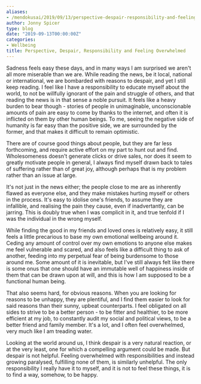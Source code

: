 ```yaml
---
aliases:
- /mendokusai/2019/09/13/perspective-despair-responsibility-and-feeling-overwhelmed
author: Jonny Spicer
type: blog
date: "2019-09-13T00:00:00Z"
categories:
- Wellbeing
title: Perspective, Despair, Responsibility and Feeling Overwhelmed
---
```

Sadness feels easy these days, and in many ways I am surprised we aren't all more miserable than we are. While reading the news, be
it local, national or international, we are bombarded with reasons to despair, and yet I still keep reading. I feel like I have a
responsibility to educate myself about the world, to not be willfully ignorant of the pain and struggle of others, and that reading
the news is in that sense a noble pursuit. It feels like a heavy burden to bear though - stories of people in unimaginable,
unconscionable amounts of pain are easy to come by thanks to the internet, and often it is inflicted on them by other human beings.
To me, seeing the negative side of humanity is far easy than the positive side, we are surrounded by the former, and that makes it
difficult to remain optimistic.

There are of course good things about people, but they are far less forthcoming, and require active effort on my part to hunt out
and find. Wholesomeness doesn't generate clicks or drive sales, nor does it seem to greatly motivate people in general, I always
find myself drawn back to tales of suffering rather than of great joy, although perhaps that is my problem rather than an issue
at large.

It's not just in the news either; the people close to me are as inherently flawed as everyone else, and they make mistakes hurting
myself or others in the process. It's easy to idolise one's friends, to assume they are infallible, and realising the pain they cause,
even if inadvertantly, can be jarring. This is doubly true when I was complicit in it, and true tenfold if I was the individual in
the wrong myself.

While finding the good in my friends and loved ones is relatively easy, it still feels a little precarious to base my own emotional
wellbeing around it. Ceding any amount of control over my own emotions to anyone else makes me feel vulnerable and scared, and also
feels like a difficult thing to ask of another, feeding into my perpetual fear of being burdensome to those around me. Some amount
of it is inevitable, but I've still always felt like there is some onus that one should have an immutable well of happiness inside
of them that can be drawn upon at will, and this is how I am supposed to be a functional human being.

That also seems hard, for obvious reasons. When you are looking for reasons to be unhappy, they are plentiful, and I find them easier
to look for said reasons than their sunny, upbeat counterparts. I feel obligated on all sides to strive to be a better person - to
be fitter and healthier, to be more efficient at my job, to constantly audit my social and political views, to be a better friend
and family member. It's a lot, and I often feel overwhelmed, very much like I am treading water.

Looking at the world around us, I think despair is a very natural reaction, or at the very least, one for which a compelling argument
could be made. But despair is not helpful. Feeling overwhelmed with responsibilities and instead growing paralysed, fulfilling none
of them, is similarly unhelpful. The only responsibility I really have it to myself, and it is not to feel these things, it is to
find a way, somehow, to be happy.

